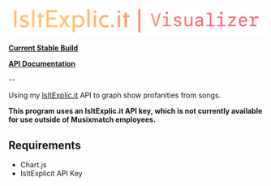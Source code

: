 ![Logo](assets/img/GitLogo.png)

**[Current Stable Build](https://isitexplic.it/visualizer)**

**[API Documentation](https://isitexplic.it/documentation)**

--

Using my [IsItExplic.it](https://isitexplic.it) API to graph show profanities from songs. 

**This program uses an IsItExplic.it API key, which is not currently available for use outside of Musixmatch employees.**

## Requirements
- Chart.js
- IsItExplicit API Key
